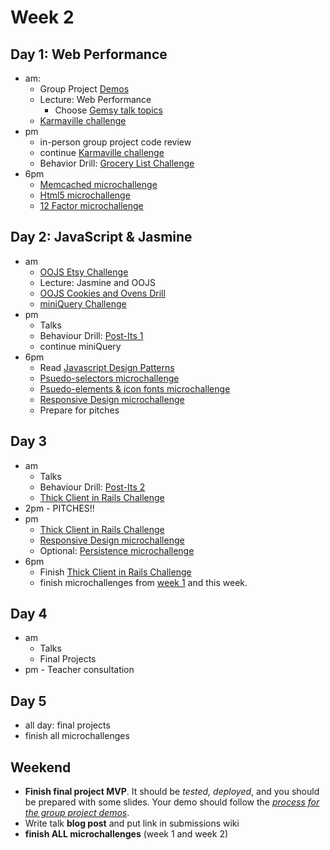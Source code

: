 
# Week 2


## Day 1: Web Performance

- am: 
	- Group Project [Demos](../group_project_process.md#demos)
	- Lecture: Web Performance
    	- Choose [Gemsy talk topics](./gemsy_talk_topics.md)
	- [Karmaville challenge](../../../../karmaville)
- pm
	- in-person group project code review
	- continue [Karmaville challenge](../../../../karmaville)
	- Behavior Drill: [Grocery List Challenge](../../../../behavior-drill-grocery-list-challenge)
- 6pm
	- [Memcached microchallenge](memcached-microchallenge.md)
	- [Html5 microchallenge](html5.md)
	- [12 Factor microchallenge](12_factor.md)

## Day 2: JavaScript & Jasmine

- am
	- [OOJS Etsy Challenge](../../../../oo-js-etsy-challenge)
	- Lecture: Jasmine and OOJS
	- [OOJS Cookies and Ovens Drill](../../../../behavior-drill-cookies-and-ovens-challenge)
	- [miniQuery Challenge](../../../../miniQuery-challenge)
- pm
	- Talks
	- Behaviour Drill: [Post-Its 1](../../../../behavior-drill-post-it-board-v1-challenge)
	- continue miniQuery
- 6pm
	- Read [Javascript Design Patterns](http://addyosmani.com/resources/essentialjsdesignpatterns/book/)
	- [Psuedo-selectors microchallenge](./psuedo_selectors.md)
	- [Psuedo-elements & icon fonts microchallenge](./psuedo_elements.md)
	- [Responsive Design microchallenge](./responsive_design.md)
	- Prepare for pitches


## Day 3

- am
	- Talks
	- Behaviour Drill: [Post-Its 2](../../../../behavior-drill-post-it-board-v2-challenge)
	- [Thick Client in Rails Challenge](../../../../build-a-thick-client-on-rails-challenge)
- 2pm - PITCHES!!
- pm
	- [Thick Client in Rails Challenge](../../../../build-a-thick-client-on-rails-challenge)
	- [Responsive Design microchallenge](./responsive_design.md)
	- Optional: [Persistence microchallenge](./persistence-microchallenge.md)
- 6pm 
	- Finish [Thick Client in Rails Challenge](../../../../build-a-thick-client-on-rails-challenge)
 	- finish microchallenges from [week 1](../week-1/README.md) and this
week.

## Day 4

- am
	- Talks
	- Final Projects
- pm - Teacher consultation




## Day 5

- all day: final projects
- finish all microchallenges


## Weekend
 - **Finish final project MVP**.  It should be *tested, deployed*, and
    you should be prepared with some slides.  Your demo should follow
the *[process for the group  project
demos](../group_project_process#demos)*.
 - Write talk **blog post** and put link in submissions wiki
 - **finish ALL microchallenges** (week 1 and week 2)
